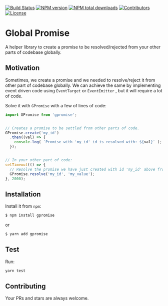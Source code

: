 [![Build Status](https://travis-ci.org/rousan/gpromise.svg?branch=develop)](https://travis-ci.org/rousan/gpromise)
[![NPM version](https://img.shields.io/npm/v/gpromise.svg)](https://www.npmjs.com/package/gpromise)
[![NPM total downloads](https://img.shields.io/npm/dt/gpromise.svg)](https://www.npmjs.com/package/gpromise)
[![Contributors](https://img.shields.io/github/contributors/rousan/gpromise.svg)](https://github.com/rousan/gpromise/graphs/contributors)
[![License](https://img.shields.io/github/license/rousan/gpromise.svg)](https://github.com/rousan/gpromise/blob/master/LICENSE)

# Global Promise

A helper library to create a promise to be resolved/rejected from your other parts of codebase globally.

## Motivation

Sometimes, we create a promise and we needed to resolve/reject it from other part of codebase globally.
We can achieve the same by implementing event driven code using `EventTarget` or `EventEmitter` , 
but it will require a lot of code.

Solve it with `GPromise` with a few of lines of code:

``` js
import GPromise from 'gpromise';


// Creates a promise to be settled from other parts of code.
GPromise.create('my_id')
  .then((val) => {
    console.log( `Promise with 'my_id' id is resolved with: ${val}` );
  });


// In your other part of code:
setTimeout(() => {
  // Resolve the promise we have just created with id 'my_id' above from other part of your codebase.
  GPromise.resolve('my_id', 'my_value');
}, 2000);
```

## Installation

Install it from `npm`:

```bash
$ npm install gpromise
```

or

```bash
$ yarn add gpromise
```

## Test

Run:

```sh
yarn test
```

## Contributing

Your PRs and stars are always welcome.